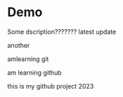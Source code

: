 # Demo


Some dscription???????
latest update

another 


amlearning git

am learning github

this is my github project 2023
